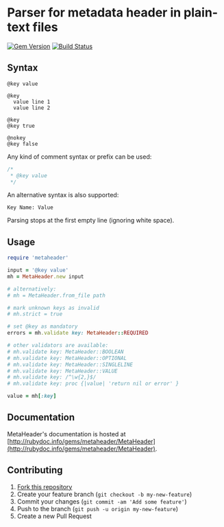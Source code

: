 # Parser for metadata header in plain-text files

[![Gem Version](https://badge.fury.io/rb/metaheader.svg)](http://badge.fury.io/rb/metaheader)
[![Build Status](https://travis-ci.org/cfillion/metaheader.svg?branch=master)](https://travis-ci.org/cfillion/metaheader)

## Syntax

```
@key value

@key
  value line 1
  value line 2

@key
@key true

@nokey
@key false
```

Any kind of comment syntax or prefix can be used:

```cpp
/*
 * @key value
 */
```

An alternative syntax is also supported:

```
Key Name: Value
```

Parsing stops at the first empty line (ignoring white space).

## Usage

```ruby
require 'metaheader'

input = '@key value'
mh = MetaHeader.new input

# alternatively:
# mh = MetaHeader.from_file path

# mark unknown keys as invalid
# mh.strict = true

# set @key as mandatory
errors = mh.validate key: MetaHeader::REQUIRED

# other validators are available:
# mh.validate key: MetaHeader::BOOLEAN
# mh.validate key: MetaHeader::OPTIONAL
# mh.validate key: MetaHeader::SINGLELINE
# mh.validate key: MetaHeader::VALUE
# mh.validate key: /^\w{2,}$/
# mh.validate key: proc {|value| 'return nil or error' }

value = mh[:key]
```

## Documentation

MetaHeader's documentation is hosted at
[http://rubydoc.info/gems/metaheader/MetaHeader](http://rubydoc.info/gems/metaheader/MetaHeader).

## Contributing

1. [Fork this repository](https://github.com/cfillion/metaheader/fork)
2. Create your feature branch (`git checkout -b my-new-feature`)
3. Commit your changes (`git commit -am 'Add some feature'`)
4. Push to the branch (`git push -u origin my-new-feature`)
5. Create a new Pull Request
